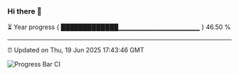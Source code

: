 ### Hi there 👋

⏳ Year progress { █████████████▁▁▁▁▁▁▁▁▁▁▁▁▁▁▁▁▁ } 46.50 %

---

⏰ Updated on Thu, 19 Jun 2025 17:43:46 GMT

![Progress Bar CI](https://github.com/IshwaranRudhara/GIT-ACTION/workflows/Progress%20Bar%20CI/badge.svg)
